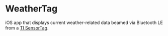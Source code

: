 WeatherTag
==========

iOS app that displays current weather-related data beamed via Bluetooth LE from a [TI SensorTag](http://www.ti.com/ww/en/wireless_connectivity/sensortag/index.shtml?DCMP=lprf-stdroid&HQS=lprf-stdroid-pr).

